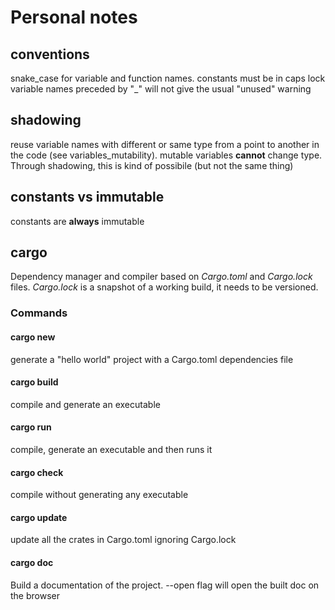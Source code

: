 # Personal notes

## conventions

snake_case for variable and function names. 
constants must be in caps lock
variable names preceded by "_" will not give the usual "unused" warning

## shadowing

reuse variable names with different or same type from a point to another in the code (see variables_mutability).
mutable variables **cannot** change type. Through shadowing, this is kind of possibile (but not the same thing)

## constants vs immutable

constants are **always** immutable

## cargo

Dependency manager and compiler based on *Cargo.toml* and *Cargo.lock* files.
*Cargo.lock* is a snapshot of a working build, it needs to be versioned.

### Commands
#### cargo new

generate a "hello world" project with a Cargo.toml dependencies file

#### cargo build

compile and generate an executable

#### cargo run

compile, generate an executable and then runs it

#### cargo check

compile without generating any executable

#### cargo update

update all the crates in Cargo.toml ignoring Cargo.lock  

#### cargo doc

Build a documentation of the project. --open flag will open the built doc on the browser